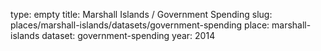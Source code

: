 type: empty
title: Marshall Islands / Government Spending
slug: places/marshall-islands/datasets/government-spending
place: marshall-islands
dataset: government-spending
year: 2014
